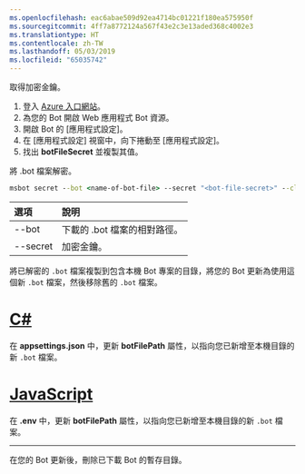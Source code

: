 ```yaml
---
ms.openlocfilehash: eac6abae509d92ea4714bc01221f180ea575950f
ms.sourcegitcommit: 4ff7a8772124a567f43e2c3e13aded368c4002e3
ms.translationtype: HT
ms.contentlocale: zh-TW
ms.lasthandoff: 05/03/2019
ms.locfileid: "65035742"
---
```

取得加密金鑰。

1. 登入 [Azure 入口網站](http://portal.azure.com/)。
1. 為您的 Bot 開啟 Web 應用程式 Bot 資源。
1. 開啟 Bot 的 [應用程式設定]。
1. 在 [應用程式設定] 視窗中，向下捲動至 [應用程式設定]。
1. 找出 **botFileSecret** 並複製其值。

將 .bot 檔案解密。

```cmd
msbot secret --bot <name-of-bot-file> --secret "<bot-file-secret>" --clear
```

| 選項 | 說明 |
|:---|:---|
| --bot | 下載的 .bot 檔案的相對路徑。 |
| --secret | 加密金鑰。 |

將已解密的 `.bot` 檔案複製到包含本機 Bot 專案的目錄，將您的 Bot 更新為使用這個新 `.bot` 檔案，然後移除舊的 `.bot` 檔案。

# <a name="ctabcsharp"></a>[C#](#tab/csharp)

在 **appsettings.json** 中，更新 **botFilePath** 屬性，以指向您已新增至本機目錄的新 `.bot` 檔案。

# <a name="javascripttabjavascript"></a>[JavaScript](#tab/javascript)

在 **.env** 中，更新 **botFilePath** 屬性，以指向您已新增至本機目錄的新 `.bot` 檔案。

---

在您的 Bot 更新後，刪除已下載 Bot 的暫存目錄。